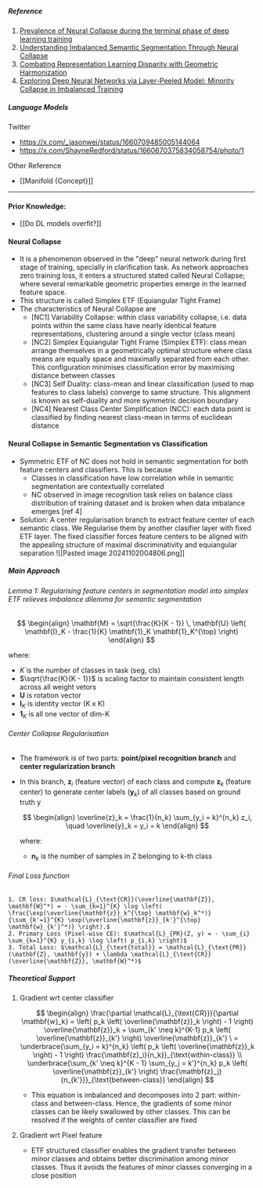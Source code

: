 ##### Reference
1. [Prevalence of Neural Collapse during the terminal phase of deep learning training](https://arxiv.org/abs/2008.08186)
2. [Understanding Imbalanced Semantic Segmentation Through Neural Collapse](https://arxiv.org/abs/2301.01100)
3. [Combating Representation Learning Disparity with Geometric Harmonization](https://arxiv.org/abs/2310.17622)
4. [Exploring Deep Neural Networks via Layer-Peeled Model: Minority Collapse in Imbalanced Training](https://arxiv.org/abs/2101.12699)
##### Language Models
Twitter
  - https://x.com/_jasonwei/status/1660709485005144064
  - https://x.com/ShayneRedford/status/1660670375834058754/photo/1

Other Reference
- [[Manifold {Concept}]]

---
#### Prior Knowledge: 
- [[Do DL models overfit?]]
#### Neural Collapse
- It is a phenomenon observed in the "deep" neural network during first stage of training, specially in clarification task. As network approaches zero training loss, it enters a structured stated called Neural Collapse; where several remarkable geometric properties emerge in the learned feature space.
- This structure is called Simplex ETF (Equiangular Tight Frame)
- The characteristics of Neural Collapse are 
	- [NC1] Variability Collapse: within class variability collapse, i.e. data points within the same class have nearly identical feature representations, clustering around a single vector (class mean)
	- [NC2] Simplex Equiangular Tight Frame (Simplex ETF): class mean arrange themselves in a geometrically optimal structure where class means are equally space and maximally separated from each other. This configuration minimises classification error by maximising distance between classes
	- [NC3] Self Duality: class-mean and linear classification (used to map features to class labels) converge to same structure. This alignment is known as self-duality and more symmetric decision boundary
	- [NC4] Nearest Class Center Simplification (NCC): each data point is classified by finding nearest class-mean in terms of euclidean distance

#### Neural Collapse in Semantic Segmentation vs Classification
- Symmetric ETF of NC does not hold in semantic segmentation for both feature centers and classifiers. This is because 
	- Classes in classification have low correlation while in semantic segmentation are contextually correlated 
	- NC observed in image recognition task relies on balance class distribution of training dataset and is broken when data imbalance emerges [ref 4]
- Solution: A center regularisation branch to extract feature center of each semantic class. We Regularise them by another clasifier layer with fixed ETF layer. The fixed classifier forces feature centers to be aligned with the appealing structure of maximal discriminativity and equiangular separation
	![[Pasted image 20241102004806.png]]

##### Main Approach
###### Lemma 1: Regularising feature centers in segmentation model into simplex ETF relieves imbalance dilemma for semantic segmentation

$$
\begin{align}
\mathbf{M} = \sqrt{\frac{K}{K - 1}} \, \mathbf{U} \left( \mathbf{I}_K - \frac{1}{K} \mathbf{1}_K \mathbf{1}_K^{\top} \right)
\end{align}
$$

where:
- $K$ is the number of classes in task (seg, cls)
- $\sqrt{\frac{K}{K - 1}}$ is scaling factor to maintain consistent length across all weight vetors
- $\mathbf{U}$ is rotation vector
- $\mathbf{I}_K$ is identity vector (K x K)
- $\mathbf{1}_K$ is all one vector of dim-K


###### Center Collapse Regularisation
- The framework is of two parts: **point/pixel recognition branch** and **center regularization branch** 
- In this branch, $\mathbf{z}_i$ (feature vector) of each class and compute $\mathbf{z}_k$ (feature center) to generate center labels ($\mathbf{y}_k$) of all classes based on ground truth y
		
	$$
	\begin{align}
	\overline{z}_k = \frac{1}{n_k} \sum_{y_i = k}^{n_k} z_i, \quad \overline{y}_k = y_i = k
	\end{align}
	$$

	where:
	- $\mathbf{n}_k$ is the number of samples in Z belonging to k-th class


###### Final Loss function
	1. CR loss: $\mathcal{L}_{\text{CR}}(\overline{\mathbf{Z}}, \mathbf{W}^*) = - \sum_{k=1}^{K} \log \left( \frac{\exp(\overline{\mathbf{z}}_k^{\top} \mathbf{w}_k^*)}{\sum_{k'=1}^{K} \exp(\overline{\mathbf{z}}_{k'}^{\top} \mathbf{w}_{k'}^*)} \right).$
	2. Primary Loss (Pixel-wise CE): $\mathcal{L}_{PR}(Z, y) = - \sum_{i} \sum_{k=1}^{K} y_{i,k} \log \left( p_{i,k} \right)$
	3. Total Loss: $\mathcal{L}_{\text{total}} = \mathcal{L}_{\text{PR}}(\mathbf{Z}, \mathbf{y}) + \lambda \mathcal{L}_{\text{CR}}(\overline{\mathbf{Z}}, \mathbf{W}^*)$

##### Theoretical Support
1. Gradient wrt center classifier

	$$
	\begin{align}
	\frac{\partial \mathcal{L}_{\text{CR}}}{\partial \mathbf{w}_k} = \left( p_k \left( \overline{\mathbf{z}}_k \right) - 1 \right) \overline{\mathbf{z}}_k + \sum_{k' \neq k}^{K-1} p_k \left( \overline{\mathbf{z}}_{k'} \right) \overline{\mathbf{z}}_{k'}
	\ = \underbrace{\sum_{y_i = k}^{n_k} \left( p_k \left( \overline{\mathbf{z}}_k \right) - 1 \right) \frac{\mathbf{z}_i}{n_k}}_{\text{within-class}} \\ \underbrace{\sum_{k' \neq k}^{K - 1} \sum_{y_j = k'}^{n_k} p_k \left( \overline{\mathbf{z}}_{k'} \right) \frac{\mathbf{z}_j}{n_{k'}}}_{\text{between-class}}
	\end{align}
	$$

	+ This equation is imbalanced and decomposes into 2 part: within-class and between-class. Hence, the gradients of some minor classes can be likely swallowed by other classes. This can be resolved if the weights of center classifier are fixed
2. Gradient wrt Pixel feature
	- ETF structured classifier enables the gradient transfer between minor classes and obtains better discrimination among minor classes. Thus it avoids the features of minor classes converging in a close position